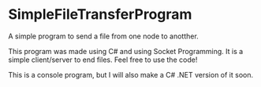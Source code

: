 # SimpleFileTransferProgram
A simple program to send a file from one node to anotther.

This program was made using C# and using Socket Programming.
It is a simple client/server to end files.
Feel free to use the code!

This is a console program, but I will also make a C# .NET version of it soon.

